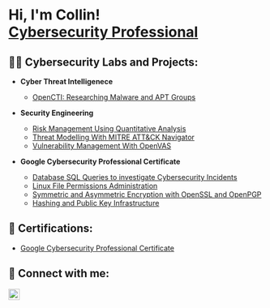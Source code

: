 <h1>Hi, I'm Collin! <br/><a href="https://www.linkedin.com/in/cybercollinlittle/">Cybersecurity Professional</a>

<h2>👨‍💻 Cybersecurity Labs and Projects:</h2>

- <b>Cyber Threat Intelligenece</b>
  - [OpenCTI: Researching Malware and APT Groups](https://github.com/cybercollin/OpenCTI)

- <b>Security Engineering</b>
  - [Risk Management Using Quantitative Analysis](https://github.com/cybercollin/RiskManagementQuantitativeAnalysis)
  - [Threat Modelling With MITRE ATT&CK Navigator](https://github.com/cybercollin/UnderConstruction)
  - [Vulnerability Management With OpenVAS](https://github.com/cybercollin/VulnMgmtLab)
  
- <b>Google Cybersecurity Professional Certificate </b>
  - [Database SQL Queries to investigate Cybersecurity Incidents](https://github.com/cybercollin/SQLQueries)
  - [Linux File Permissions Administration](https://github.com/cybercollin/LinuxFilePermissions)
  - [Symmetric and Asymmetric Encryption with OpenSSL and OpenPGP](https://github.com/cybercollin/UnderConstruction)
  - [Hashing and Public Key Infrastructure](https://github.com/cybercollin/UnderConstruction)

<h2>📜 Certifications:</h2>

- [Google Cybersecurity Professional Certificate](https://coursera.org/share/ba1b2c907ed9ac8241cab99c38f86006)

<h2> 🤳 Connect with me:</h2>

[<img align="left" alt="Collin Little | LinkedIn" width="22px" src="https://cdn.jsdelivr.net/npm/simple-icons@v3/icons/linkedin.svg" />][linkedin]

[linkedin]: https://linkedin.com/in/cybercollinlittle
